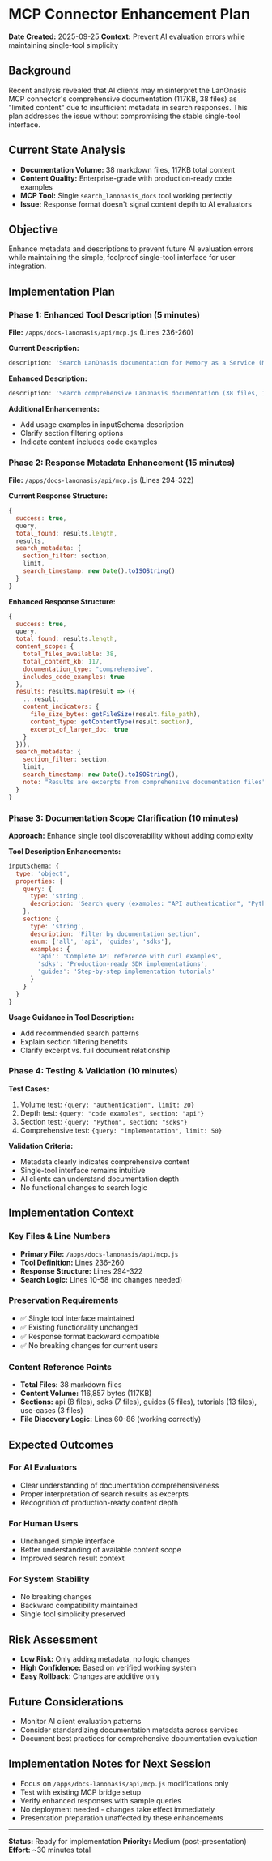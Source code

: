 # MCP Connector Enhancement Plan
**Date Created:** 2025-09-25
**Context:** Prevent AI evaluation errors while maintaining single-tool simplicity

## Background
Recent analysis revealed that AI clients may misinterpret the LanOnasis MCP connector's comprehensive documentation (117KB, 38 files) as "limited content" due to insufficient metadata in search responses. This plan addresses the issue without compromising the stable single-tool interface.

## Current State Analysis
- **Documentation Volume:** 38 markdown files, 117KB total content
- **Content Quality:** Enterprise-grade with production-ready code examples
- **MCP Tool:** Single `search_lanonasis_docs` tool working perfectly
- **Issue:** Response format doesn't signal content depth to AI evaluators

## Objective
Enhance metadata and descriptions to prevent future AI evaluation errors while maintaining the simple, foolproof single-tool interface for user integration.

## Implementation Plan

### Phase 1: Enhanced Tool Description (5 minutes)
**File:** `/apps/docs-lanonasis/api/mcp.js` (Lines 236-260)

**Current Description:**
```javascript
description: 'Search LanOnasis documentation for Memory as a Service (MaaS) platform'
```

**Enhanced Description:**
```javascript
description: 'Search comprehensive LanOnasis documentation (38 files, 117KB) including production-ready API examples, SDK guides, and implementation tutorials'
```

**Additional Enhancements:**
- Add usage examples in inputSchema description
- Clarify section filtering options
- Indicate content includes code examples

### Phase 2: Response Metadata Enhancement (15 minutes)
**File:** `/apps/docs-lanonasis/api/mcp.js` (Lines 294-322)

**Current Response Structure:**
```javascript
{
  success: true,
  query,
  total_found: results.length,
  results,
  search_metadata: {
    section_filter: section,
    limit,
    search_timestamp: new Date().toISOString()
  }
}
```

**Enhanced Response Structure:**
```javascript
{
  success: true,
  query,
  total_found: results.length,
  content_scope: {
    total_files_available: 38,
    total_content_kb: 117,
    documentation_type: "comprehensive",
    includes_code_examples: true
  },
  results: results.map(result => ({
    ...result,
    content_indicators: {
      file_size_bytes: getFileSize(result.file_path),
      content_type: getContentType(result.section),
      excerpt_of_larger_doc: true
    }
  })),
  search_metadata: {
    section_filter: section,
    limit,
    search_timestamp: new Date().toISOString(),
    note: "Results are excerpts from comprehensive documentation files"
  }
}
```

### Phase 3: Documentation Scope Clarification (10 minutes)
**Approach:** Enhance single tool discoverability without adding complexity

**Tool Description Enhancements:**
```javascript
inputSchema: {
  type: 'object',
  properties: {
    query: {
      type: 'string',
      description: 'Search query (examples: "API authentication", "Python SDK examples", "production deployment")'
    },
    section: {
      type: 'string',
      description: 'Filter by documentation section',
      enum: ['all', 'api', 'guides', 'sdks'],
      examples: {
        'api': 'Complete API reference with curl examples',
        'sdks': 'Production-ready SDK implementations',
        'guides': 'Step-by-step implementation tutorials'
      }
    }
  }
}
```

**Usage Guidance in Tool Description:**
- Add recommended search patterns
- Explain section filtering benefits
- Clarify excerpt vs. full document relationship

### Phase 4: Testing & Validation (10 minutes)

**Test Cases:**
1. Volume test: `{query: "authentication", limit: 20}`
2. Depth test: `{query: "code examples", section: "api"}`
3. Section test: `{query: "Python", section: "sdks"}`
4. Comprehensive test: `{query: "implementation", limit: 50}`

**Validation Criteria:**
- Metadata clearly indicates comprehensive content
- Single-tool interface remains intuitive
- AI clients can understand documentation depth
- No functional changes to search logic

## Implementation Context

### Key Files & Line Numbers
- **Primary File:** `/apps/docs-lanonasis/api/mcp.js`
- **Tool Definition:** Lines 236-260
- **Response Structure:** Lines 294-322
- **Search Logic:** Lines 10-58 (no changes needed)

### Preservation Requirements
- ✅ Single tool interface maintained
- ✅ Existing functionality unchanged
- ✅ Response format backward compatible
- ✅ No breaking changes for current users

### Content Reference Points
- **Total Files:** 38 markdown files
- **Content Volume:** 116,857 bytes (117KB)
- **Sections:** api (8 files), sdks (7 files), guides (5 files), tutorials (13 files), use-cases (3 files)
- **File Discovery Logic:** Lines 60-86 (working correctly)

## Expected Outcomes

### For AI Evaluators
- Clear understanding of documentation comprehensiveness
- Proper interpretation of search results as excerpts
- Recognition of production-ready content depth

### For Human Users
- Unchanged simple interface
- Better understanding of available content scope
- Improved search result context

### For System Stability
- No breaking changes
- Backward compatibility maintained
- Single tool simplicity preserved

## Risk Assessment
- **Low Risk:** Only adding metadata, no logic changes
- **High Confidence:** Based on verified working system
- **Easy Rollback:** Changes are additive only

## Future Considerations
- Monitor AI client evaluation patterns
- Consider standardizing documentation metadata across services
- Document best practices for comprehensive documentation evaluation

## Implementation Notes for Next Session
- Focus on `/apps/docs-lanonasis/api/mcp.js` modifications only
- Test with existing MCP bridge setup
- Verify enhanced responses with sample queries
- No deployment needed - changes take effect immediately
- Presentation preparation unaffected by these enhancements

---
**Status:** Ready for implementation
**Priority:** Medium (post-presentation)
**Effort:** ~30 minutes total